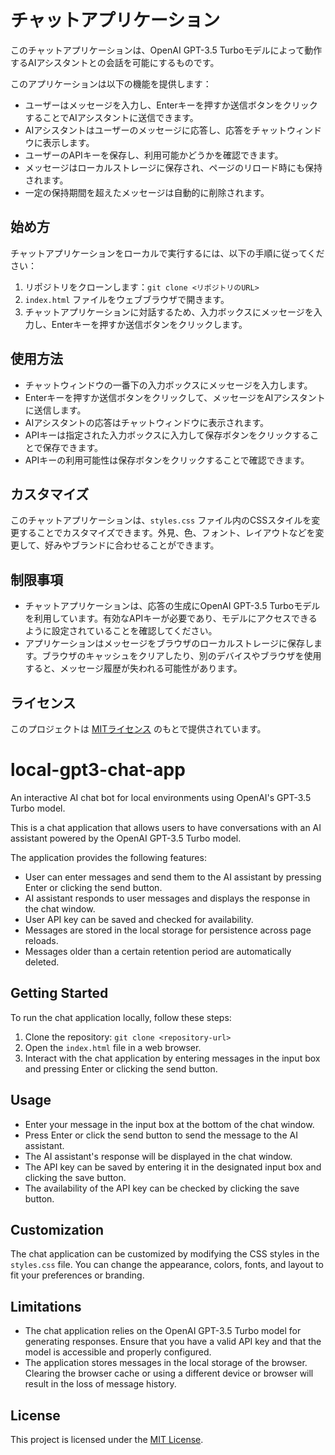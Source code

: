 # チャットアプリケーション

このチャットアプリケーションは、OpenAI GPT-3.5 Turboモデルによって動作するAIアシスタントとの会話を可能にするものです。

このアプリケーションは以下の機能を提供します：

- ユーザーはメッセージを入力し、Enterキーを押すか送信ボタンをクリックすることでAIアシスタントに送信できます。
- AIアシスタントはユーザーのメッセージに応答し、応答をチャットウィンドウに表示します。
- ユーザーのAPIキーを保存し、利用可能かどうかを確認できます。
- メッセージはローカルストレージに保存され、ページのリロード時にも保持されます。
- 一定の保持期間を超えたメッセージは自動的に削除されます。

## 始め方

チャットアプリケーションをローカルで実行するには、以下の手順に従ってください：

1. リポジトリをクローンします：`git clone <リポジトリのURL>`
2. `index.html` ファイルをウェブブラウザで開きます。
3. チャットアプリケーションに対話するため、入力ボックスにメッセージを入力し、Enterキーを押すか送信ボタンをクリックします。

## 使用方法

- チャットウィンドウの一番下の入力ボックスにメッセージを入力します。
- Enterキーを押すか送信ボタンをクリックして、メッセージをAIアシスタントに送信します。
- AIアシスタントの応答はチャットウィンドウに表示されます。
- APIキーは指定された入力ボックスに入力して保存ボタンをクリックすることで保存できます。
- APIキーの利用可能性は保存ボタンをクリックすることで確認できます。

## カスタマイズ

このチャットアプリケーションは、`styles.css` ファイル内のCSSスタイルを変更することでカスタマイズできます。外見、色、フォント、レイアウトなどを変更して、好みやブランドに合わせることができます。

## 制限事項

- チャットアプリケーションは、応答の生成にOpenAI GPT-3.5 Turboモデルを利用しています。有効なAPIキーが必要であり、モデルにアクセスできるように設定されていることを確認してください。
- アプリケーションはメッセージをブラウザのローカルストレージに保存します。ブラウザのキャッシュをクリアしたり、別のデバイスやブラウザを使用すると、メッセージ履歴が失われる可能性があります。

## ライセンス

このプロジェクトは [MITライセンス](LICENSE) のもとで提供されています。

# local-gpt3-chat-app
An interactive AI chat bot for local environments using OpenAI's GPT-3.5 Turbo model.

This is a chat application that allows users to have conversations with an AI assistant powered by the OpenAI GPT-3.5 Turbo model.

The application provides the following features:

- User can enter messages and send them to the AI assistant by pressing Enter or clicking the send button.
- AI assistant responds to user messages and displays the response in the chat window.
- User API key can be saved and checked for availability.
- Messages are stored in the local storage for persistence across page reloads.
- Messages older than a certain retention period are automatically deleted.

## Getting Started

To run the chat application locally, follow these steps:

1. Clone the repository: `git clone <repository-url>`
2. Open the `index.html` file in a web browser.
3. Interact with the chat application by entering messages in the input box and pressing Enter or clicking the send button.

## Usage

- Enter your message in the input box at the bottom of the chat window.
- Press Enter or click the send button to send the message to the AI assistant.
- The AI assistant's response will be displayed in the chat window.
- The API key can be saved by entering it in the designated input box and clicking the save button.
- The availability of the API key can be checked by clicking the save button.

## Customization

The chat application can be customized by modifying the CSS styles in the `styles.css` file. You can change the appearance, colors, fonts, and layout to fit your preferences or branding.

## Limitations

- The chat application relies on the OpenAI GPT-3.5 Turbo model for generating responses. Ensure that you have a valid API key and that the model is accessible and properly configured.
- The application stores messages in the local storage of the browser. Clearing the browser cache or using a different device or browser will result in the loss of message history.

## License

This project is licensed under the [MIT License](LICENSE).
